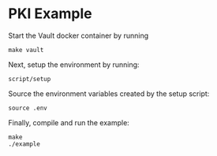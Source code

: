 # PKI Example

Start the Vault docker container by running

```shell
make vault
```

Next, setup the environment by running:

```shell
script/setup
```

Source the environment variables created by the setup script:

```shell
source .env
```

Finally, compile and run the example:

```shell
make
./example
```